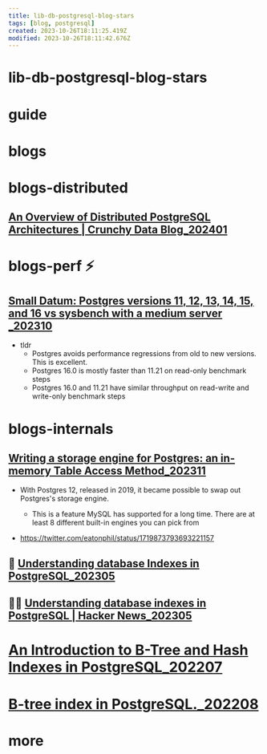 ```yaml
---
title: lib-db-postgresql-blog-stars
tags: [blog, postgresql]
created: 2023-10-26T18:11:25.419Z
modified: 2023-10-26T18:11:42.676Z
---
```


# lib-db-postgresql-blog-stars

# guide

# blogs

# blogs-distributed

## [An Overview of Distributed PostgreSQL Architectures | Crunchy Data Blog_202401](https://www.crunchydata.com/blog/an-overview-of-distributed-postgresql-architectures)

# blogs-perf ⚡️

## [Small Datum: Postgres versions 11, 12, 13, 14, 15, and 16 vs sysbench with a medium server _202310](https://smalldatum.blogspot.com/2023/10/postgres-versions-11-12-13-14-15-and-16.html)

- tldr
  - Postgres avoids performance regressions from old to new versions. This is excellent.
  - Postgres 16.0 is mostly faster than 11.21 on read-only benchmark steps
  - Postgres 16.0 and 11.21 have similar throughput on read-write and write-only benchmark steps
# blogs-internals

## [Writing a storage engine for Postgres: an in-memory Table Access Method_202311](https://notes.eatonphil.com/2023-11-01-postgres-table-access-methods.html)

- With Postgres 12, released in 2019, it became possible to swap out Postgres's storage engine.
  - This is a feature MySQL has supported for a long time. There are at least 8 different built-in engines you can pick from

- https://twitter.com/eatonphil/status/1719873793693221157

## 📝 [Understanding database Indexes in PostgreSQL_202305](https://mastermind.dev/indexes-in-postgresql)

## 👥🔥 [Understanding database indexes in PostgreSQL | Hacker News_202305](https://news.ycombinator.com/item?id=35978757)

# [An Introduction to B-Tree and Hash Indexes in PostgreSQL_202207](https://www.sentryone.com/blog/introduction-to-b-tree-and-hash-indexes-in-postgresql)

# [B-tree index in PostgreSQL._202208](https://medium.com/@egorponomarev/b-tree-index-in-postgresql-b4e3ac8ed92f)

# more

